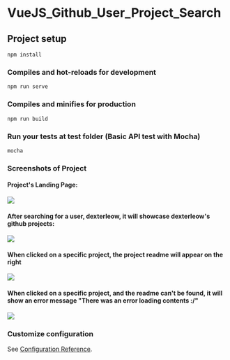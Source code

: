 # VueJS_Github_User_Project_Search

## Project setup
```
npm install
```

### Compiles and hot-reloads for development
```
npm run serve
```

### Compiles and minifies for production
```
npm run build
```
### Run your tests at test folder (Basic API test with Mocha)
```
mocha 
```
<!-- ### Lints and fixes files
```
npm run lint
``` -->

### Screenshots of Project

#### Project's Landing Page:

![](./github-search/src/assets/github_user_landing_page.png)

#### After searching for a user, dexterleow, it will showcase dexterleow's github projects:

![](./github-search/src/assets/github_user_search_query.png)

#### When clicked on a specific project, the project readme will appear on the right

![](./github-search/src/assets/github_user_search_readme_valid.png)

#### When clicked on a specific project, and the readme can't be found, it will show an error message "There was an error loading contents :/"

![](./github-search/src/assets/github_user_search_readme_error.png)


### Customize configuration
See [Configuration Reference](https://cli.vuejs.org/config/).

